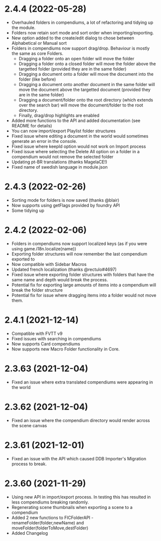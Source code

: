 # 2.4.4 (2022-05-28)
- Overhauled folders in compendiums, a lot of refactoring and tidying up the module.
- Folders now retain sort mode and sort order when importing/exporting. 
- New option added to the create/edit dialog to chose between Alphabetical or Manual sort
- Folders in compendiums now support drag/drop. Behaviour is mostly the same as core Folders.
    - Dragging a folder onto an open folder will move the folder
    - Dragging a folder onto a closed folder will move the folder above the targetted folder (provided they are in the same folder)
    - Dragging a document onto a folder will move the document into the folder (like before)
    - Dragging a document onto another document in the same folder will move the document above the targetted document (provided they are in the same folder)
    - Dragging a document/folder onto the root directory (which extends over the search bar) will move the document/folder to the root directory.
    - Finally, drag/drop highlights are enabled
- Added more functions to the API and added documentation (see README for details)
- You can now import/export Playlist folder structures
- Fixed issue where editing a document in the world would sometimes generate an error in the console.
- Fixed issue where keepId option would not work on Import process
- Fixed issue where selecting the Delete All option on a folder in a compendium would not remove the selected folder
- Updating pt-BR translations (thanks MagelaCE!)
- Fixed name of swedish language in module.json
# 2.4.3 (2022-02-26)
- Sorting mode for folders is now saved (thanks @blair)
- Now supports using getFlags provided by foundry API
- Some tidying up
# 2.4.2 (2022-02-06)
- Folders in compendiums now support localized keys (as if you were using game.i18n.localize(name))
- Exporting folder structures will now remember the last compendium exported to
- Now compatible with Sidebar Macros
- Updated french localization (thanks @rectulo#4697)
- Fixed issue where exporting folder structures with folders that have the same name and depth would break the process.
- Potential fix for exporting large amounts of items into a compendium will break the folder structure
- Potential fix for issue where dragging items into a folder would not move them.
# 2.4.1 (2021-12-14)
- Compatible with FVTT v9
- Fixed issues with searching in compendiums
- Now supports Card compendiums
- Now supports new Macro Folder functionality in Core.
# 2.3.63 (2021-12-04)
- Fixed an issue where extra translated compendiums were appearing in the world
# 2.3.62 (2021-12-04)
- Fixed an issue where the compendium directory would render across the scene canvas
# 2.3.61 (2021-12-01)
- Fixed an issue with the API which caused DDB Importer's Migration process to break.
# 2.3.60 (2021-11-29)
- Using new API in import/export process. In testing this has resulted in less compendiums breaking randomly.
- Regenerating scene thumbnails when exporting a scene to a compendium
- Added 2 new functions to FICFolderAPI - renameFolder(folder,newName) and moveFolder(folderToMove,destFolder)
- Added Changelog
